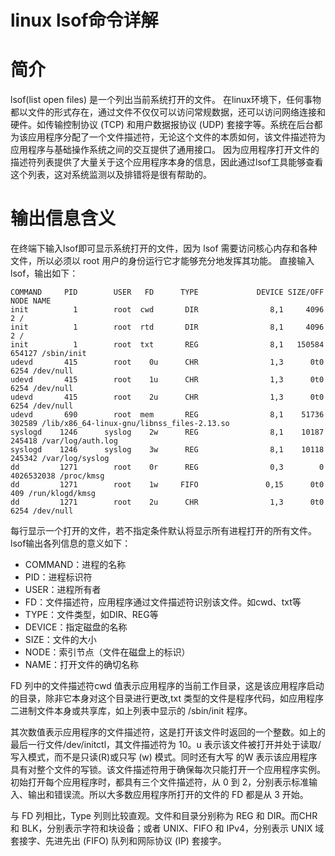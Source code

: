 # linux lsof命令详解
# 简介
lsof(list open files) 是一个列出当前系统打开的文件。
在linux环境下，任何事物都以文件的形式存在，通过文件不仅仅可以访问常规数据，还可以访问网络连接和硬件。如传输控制协议 (TCP) 和用户数据报协议 (UDP) 套接字等。系统在后台都为该应用程序分配了一个文件描述符，无论这个文件的本质如何，该文件描述符为应用程序与基础操作系统之间的交互提供了通用接口。 因为应用程序打开文件的描述符列表提供了大量关于这个应用程序本身的信息，因此通过lsof工具能够查看这个列表，这对系统监测以及排错将是很有帮助的。
# 输出信息含义
在终端下输入lsof即可显示系统打开的文件，因为 lsof 需要访问核心内存和各种文件，所以必须以 root 用户的身份运行它才能够充分地发挥其功能。
直接输入lsof，输出如下：
```Shell
COMMAND     PID        USER   FD      TYPE             DEVICE SIZE/OFF       NODE NAME 
init          1        root  cwd       DIR                8,1     4096          2 / 
init          1        root  rtd       DIR                8,1     4096          2 / 
init          1        root  txt       REG                8,1   150584     654127 /sbin/init 
udevd       415        root    0u      CHR                1,3      0t0       6254 /dev/null 
udevd       415        root    1u      CHR                1,3      0t0       6254 /dev/null 
udevd       415        root    2u      CHR                1,3      0t0       6254 /dev/null 
udevd       690        root  mem       REG                8,1    51736     302589 /lib/x86_64-linux-gnu/libnss_files-2.13.so 
syslogd    1246      syslog    2w      REG                8,1    10187     245418 /var/log/auth.log 
syslogd    1246      syslog    3w      REG                8,1    10118     245342 /var/log/syslog 
dd         1271        root    0r      REG                0,3        0 4026532038 /proc/kmsg 
dd         1271        root    1w     FIFO               0,15      0t0        409 /run/klogd/kmsg 
dd         1271        root    2u      CHR                1,3      0t0       6254 /dev/null
```
每行显示一个打开的文件，若不指定条件默认将显示所有进程打开的所有文件。
lsof输出各列信息的意义如下：
- COMMAND：进程的名称 
- PID：进程标识符
- USER：进程所有者
- FD：文件描述符，应用程序通过文件描述符识别该文件。如cwd、txt等 
- TYPE：文件类型，如DIR、REG等
- DEVICE：指定磁盘的名称
- SIZE：文件的大小
- NODE：索引节点（文件在磁盘上的标识）
- NAME：打开文件的确切名称

FD 列中的文件描述符cwd 值表示应用程序的当前工作目录，这是该应用程序启动的目录，除非它本身对这个目录进行更改,txt 类型的文件是程序代码，如应用程序二进制文件本身或共享库，如上列表中显示的 /sbin/init 程序。

其次数值表示应用程序的文件描述符，这是打开该文件时返回的一个整数。如上的最后一行文件/dev/initctl，其文件描述符为 10。u 表示该文件被打开并处于读取/写入模式，而不是只读(R)或只写 (w) 模式。同时还有大写 的W 表示该应用程序具有对整个文件的写锁。该文件描述符用于确保每次只能打开一个应用程序实例。初始打开每个应用程序时，都具有三个文件描述符，从 0 到 2，分别表示标准输入、输出和错误流。所以大多数应用程序所打开的文件的 FD 都是从 3 开始。

与 FD 列相比，Type 列则比较直观。文件和目录分别称为 REG 和 DIR。而CHR 和 BLK，分别表示字符和块设备；或者 UNIX、FIFO 和 IPv4，分别表示 UNIX 域套接字、先进先出 (FIFO) 队列和网际协议 (IP) 套接字。
